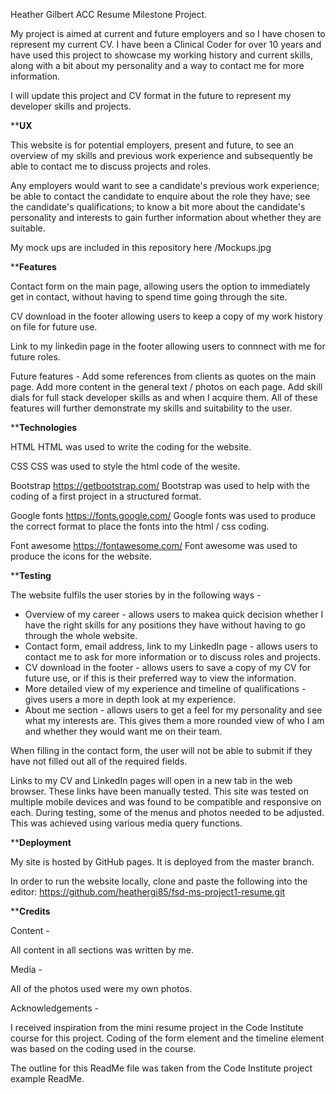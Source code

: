  Heather Gilbert ACC Resume Milestone Project.
 
 
 My project is aimed at current and future employers and so I have chosen to represent my current CV. 
 I have been a Clinical Coder for over 10 years and have used this project to showcase my working history and current skills, along with
 a bit about my personality and a way to contact me for more information.
 
 I will update this project and CV format in the future to represent my developer skills and projects. 
 
 
************UX**********
 
 This website is for potential employers, present and future, to see an overview of my skills and previous work experience and subsequently 
 be able to contact me to discuss projects and roles. 
 
 Any employers would want to see a candidate's previous work experience; be able to contact the candidate to enquire about the role they have;
 see the candidate's qualifications; to know a bit more about the candidate's personality and interests to gain further information about 
 whether they are suitable.
 
 My mock ups are included in this repository here /Mockups.jpg
 
 
************Features**********
 
 Contact form on the main page, allowing users the option to immediately get in contact, without having to spend time going through the site.
 
 CV download in the footer allowing users to keep a copy of my work history on file for future use.
 
 Link to my linkedin page in the footer allowing users to connnect with me for future roles. 
 
 Future features -
 Add some references from clients as quotes on the main page.
 Add more content in the general text / photos on each page.
 Add skill dials for full stack developer skills as and when I acquire them. 
 All of these features will further demonstrate my skills and suitability to the user.
 
 
 ************Technologies**********
 
 HTML
 HTML was used to write the coding for the website.
 
 CSS
 CSS was used to style the html code of the wesite.
 
 Bootstrap
 https://getbootstrap.com/
 Bootstrap was used to help with the coding of a first project in a structured format.
 
 Google fonts
 https://fonts.google.com/
 Google fonts was used to produce the correct format to place the fonts into the html / css coding. 
 
 Font awesome
 https://fontawesome.com/
 Font awesome was used to produce the icons for the website. 
 
 
 ************Testing**********
 
 The website fulfils the user stories by in the following ways - 
 
 - Overview of my career - allows users to makea quick decision whether I have the right skills for any positions they have without having to
  go through the whole website.
 - Contact form, email address, link to my LinkedIn page - allows users to contact me to ask for more information or to discuss roles and projects.
 - CV download in the footer - allows users to save a copy of my CV for future use, or if this is their preferred way to view the information.
 - More detailed view of my experience and timeline of qualifications - gives users a more in depth look at my experience.
 - About me section - allows users to get a feel for my personality and see what my interests are. This gives them a more rounded view of who 
 I am and whether they would want me on their team.
 

 When filling in the contact form, the user will not be able to submit if they have not filled out all of the required fields.

 Links to my CV and LinkedIn pages will open in a new tab in the web browser. These links have been manually tested. 
 This site was tested on multiple mobile devices and was found to be compatible and responsive on each. During testing, some of the menus and 
 photos needed to be adjusted. This was achieved using various media query functions.
 
 
 ************Deployment**********
 
 My site is hosted by GitHub pages. It is deployed from the master branch. 
 
 In order to run the website locally, clone and paste the following into the editor:
 https://github.com/heathergi85/fsd-ms-project1-resume.git
 
 
 ************Credits**********
 
 Content -
 
 All content in all sections was written by me. 
 
 Media -
 
 All of the photos used were my own photos.
 
 Acknowledgements -
 
 I received inspiration from the mini resume project in the Code Institute course for this project.
 Coding of the form element and the timeline element was based on the coding used in the course. 
 
 The outline for this ReadMe file was taken from the Code Institute project example ReadMe.
 
 
 
 